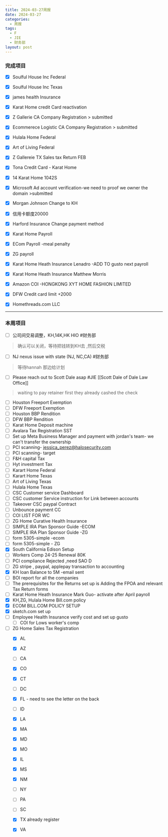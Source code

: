 ```yaml
---
title: 2024-03-27周报
date: 2024-03-27
categories:
  - 周报
tags:
  - F
  - JIE
  - 财务部
layout: post
---
```


### 完成项目  
- [x] Soulful House Inc Federal
- [x] Soulful House Inc Texas
- [x] james health Insurance
- [x] Karat Home credit Card reactivation
- [x] Z Gallerie CA Company Registration  > submitted
- [x] Ecommerece Logistic CA Company Registration > submitted
- [x] Hulala Home Federal 
- [x] Art of Living Federal
- [x] Z Gallereie TX Sales tax Return  FEB
- [x] Tona Credit Card - Karat Home
- [x] 14 Karat Home 1042S
- [x] Microsoft Ad account verification-we need to proof we owner the domain >submitted
- [x] Morgan Johnson Change to KH
- [x] 信用卡额度20000
- [x] Harford Insurance Change payment method
- [x] Karat Home Payroll
- [x] ECom Payroll -meal penalty
- [x] ZG payroll
- [x] Karat Home Heath Insurance Lenadro -ADD TO gusto next payroll
- [x]  Karat Home Heath Insurance Matthew Morris
- [x] Amazon COI  -HONGKONG XYT HOME FASHION LIMITED
- [x] DFW Credit card limit +2000
- [x] Homethreads.com LLC


---
### 本周项目


- [ ] 公司间交易调整，KH,14K,HK HIO #财务部 
> 确认可以关闭，等待把钱转到KH去 ,然后交税
- [ ] NJ nexus issue with state (NJ, NC,CA)  #财务部 
> 等待hannah 那边给计划  
- [ ] Please reach out to Scott Dale asap #JIE    [[Scott Dale of Dale Law Office]]    
> waiting to pay retainer first
> they already cashed the check
- [ ] Houston Freeport Exemption
- [ ] DFW Freeport Exemption
- [ ] Houston BBP Rendition
- [ ] DFW BBP Rendition
- [ ] Karat Home Deposit machine
- [ ] Avalara Tax Registration SST
- [ ] Set up Meta Business Manager and payment with jordan's team- we can't transfer the ownership 
- [ ] PCI scanning- jessica_perez@halosecurity.com
- [ ] PCI scanning- target
- [ ] F&H capital Tax
- [ ] Hyt investment Tax
- [ ] Karart Home Federal 
- [ ] Karart Home Texas 
- [ ] Art of Living Texas
- [ ] Hulala Home Texas
- [ ] CSC Customer service Dashboard
- [ ] CSC customer Service instruction for Link between accounts
- [ ] Takeover CSC paypal Contract
- [ ] Unbounce payment CC
- [ ] COI LIST FOR WC
- [ ] ZG Home Curative Health Insurance
- [ ] SIMPLE IRA Plan Sponsor Guide -ECOM
- [ ] SIMPLE IRA Plan Sponsor Guide -ZG
- [ ] form 5305-simple  -ecom
- [ ] form 5305-simple - ZG
- [x] South California Edison Setup
- [ ] Workers Comp 24-25 Renewal 80K
- [ ] PCI compliance Rejected ,need SAO D
- [ ] ZG stripe , paypal, applepay transaction to accounting
- [x] KH loan Balance to 5M -email sent
- [ ] BOI report for all the companies
- [ ] The prerequisites for the Returns set up is Adding the FPOA and relevant Tax Return forms
- [ ]  Karat Home Heath Insurance Mark Guo- activate after April payroll
- [x] KH,ZG, Hulala Home Bill.com policy
- [x] ECOM BILL.COM POLICY SETUP
- [x] sketch.com set up 
- [ ] Employee Health Insurance verify cost and set up gusto
	- [ ] COI for Lows worker's comp 
- [ ] ZG Home Sales Tax Registration
	- [x] AL
	- [x] AZ
	- [ ] CA
	- [x] CO
	- [x] CT
	- [ ] DC
	- [x] FL - need to see the letter on the back
	- [ ] ID
	- [x] LA
	- [x] MA
	- [x] MD
	- [x] MO
	- [x] IL
	- [x] MS
	- [x] NM
	- [ ] NY
	- [ ] PA
	- [ ] SC
	- [x] TX already register
	- [x] VA























































































































































































































































